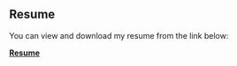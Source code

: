 ## Resume

You can view and download my resume from the link below:

[**Resume**](https://farizaaaa.github.io/resume/resume.pdf)
